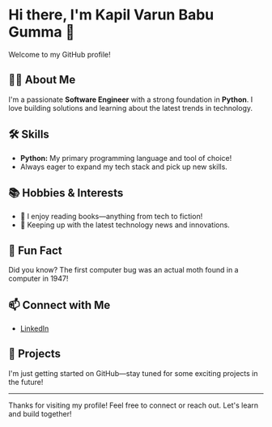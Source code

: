 # Hi there, I'm Kapil Varun Babu Gumma 👋

Welcome to my GitHub profile!

## 👨‍💻 About Me
I'm a passionate **Software Engineer** with a strong foundation in **Python**. I love building solutions and learning about the latest trends in technology.

## 🛠️ Skills
- **Python:** My primary programming language and tool of choice!
- Always eager to expand my tech stack and pick up new skills.

## 📚 Hobbies & Interests
- 📖 I enjoy reading books—anything from tech to fiction!
- 📰 Keeping up with the latest technology news and innovations.

## 🌟 Fun Fact
Did you know? The first computer bug was an actual moth found in a computer in 1947!

## 📫 Connect with Me
- [LinkedIn](https://www.linkedin.com/in/kapil-varun-babu-gumma-352898376)

## 🚀 Projects
I'm just getting started on GitHub—stay tuned for some exciting projects in the future!

---

Thanks for visiting my profile! Feel free to connect or reach out. Let's learn and build together!
